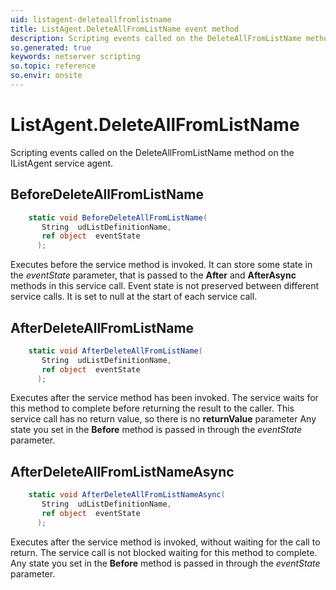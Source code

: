 ```yaml
---
uid: listagent-deleteallfromlistname
title: ListAgent.DeleteAllFromListName event method
description: Scripting events called on the DeleteAllFromListName method on the ListAgent service agent.
so.generated: true
keywords: netserver scripting
so.topic: reference
so.envir: onsite
---
```

# ListAgent.DeleteAllFromListName

Scripting events called on the <see cref='M:IListAgent.DeleteAllFromListName'>DeleteAllFromListName</see> method on the <see cref='IListAgent'>IListAgent</see>  service agent.

## BeforeDeleteAllFromListName
```cs
    static void BeforeDeleteAllFromListName(
       String  udListDefinitionName,
       ref object  eventState
      );
```
Executes before the service method is invoked.
It can store some state in the *eventState* parameter, that is passed to the **After** and **AfterAsync** methods in this service call.
Event state is not preserved between different service calls. It is set to null at the start of each service call.
## AfterDeleteAllFromListName
```cs
    static void AfterDeleteAllFromListName(
       String  udListDefinitionName,
       ref object  eventState
      );
```
Executes after the service method has been invoked. The service waits for this method to complete before returning the result to the caller.
This service call has no return value, so there is no **returnValue** parameter
Any state you set in the **Before** method is passed in through the *eventState* parameter.
## AfterDeleteAllFromListNameAsync
```cs
    static void AfterDeleteAllFromListNameAsync(
       String  udListDefinitionName,
       ref object  eventState
      );
```
Executes after the service method is invoked, without waiting for the call to return.
The service call is not blocked waiting for this method to complete.
Any state you set in the **Before** method is passed in through the *eventState* parameter.


